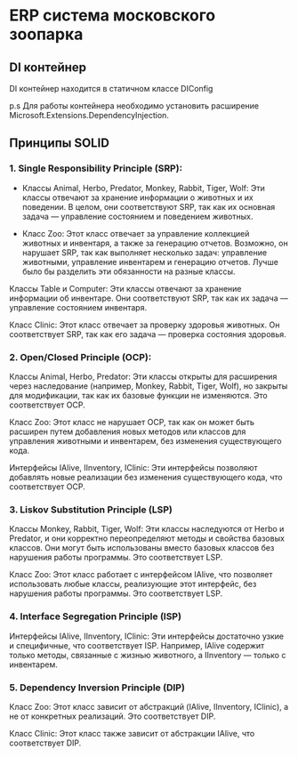 # ERP система московского зоопарка
## DI контейнер
DI контейнер находится в статичном классе DIConfig

p.s Для работы контейнера необходимо установить расширение Microsoft.Extensions.DependencyInjection.
## Принципы SOLID

### 1. Single Responsibility Principle (SRP):

- Классы Animal, Herbo, Predator, Monkey, Rabbit, Tiger, Wolf:
Эти классы отвечают за хранение информации о животных и их поведении. В целом, они соответствуют SRP, так как их основная задача — управление состоянием и поведением животных.

- Класс Zoo:
Этот класс отвечает за управление коллекцией животных и инвентаря, а также за генерацию отчетов. Возможно, он нарушает SRP, так как выполняет несколько задач: управление животными, управление инвентарем и генерацию отчетов. Лучше было бы разделить эти обязанности на разные классы.

Классы Table и Computer:
Эти классы отвечают за хранение информации об инвентаре. Они соответствуют SRP, так как их задача — управление состоянием инвентаря.

Класс Clinic:
Этот класс отвечает за проверку здоровья животных. Он соответствует SRP, так как его задача — проверка состояния здоровья.

### 2. Open/Closed Principle (OCP):
Классы Animal, Herbo, Predator:
Эти классы открыты для расширения через наследование (например, Monkey, Rabbit, Tiger, Wolf), но закрыты для модификации, так как их базовые функции не изменяются. Это соответствует OCP.

Класс Zoo:
Этот класс не нарушает OCP, так как он может быть расширен путем добавления новых методов или классов для управления животными и инвентарем, без изменения существующего кода.

Интерфейсы IAlive, IInventory, IClinic:
Эти интерфейсы позволяют добавлять новые реализации без изменения существующего кода, что соответствует OCP.

### 3. Liskov Substitution Principle (LSP) 
Классы Monkey, Rabbit, Tiger, Wolf:
Эти классы наследуются от Herbo и Predator, и они корректно переопределяют методы и свойства базовых классов. Они могут быть использованы вместо базовых классов без нарушения работы программы. Это соответствует LSP.

Класс Zoo:
Этот класс работает с интерфейсом IAlive, что позволяет использовать любые классы, реализующие этот интерфейс, без нарушения работы программы. Это соответствует LSP.

### 4. Interface Segregation Principle (ISP)
Интерфейсы IAlive, IInventory, IClinic:
Эти интерфейсы достаточно узкие и специфичные, что соответствует ISP. Например, IAlive содержит только методы, связанные с жизнью животного, а IInventory — только с инвентарем.

### 5. Dependency Inversion Principle (DIP)
Класс Zoo:
Этот класс зависит от абстракций (IAlive, IInventory, IClinic), а не от конкретных реализаций. Это соответствует DIP.

Класс Clinic:
Этот класс также зависит от абстракции IAlive, что соответствует DIP.
